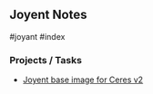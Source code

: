 ## Joyent Notes
  #joyant #index

### Projects / Tasks
* [Joyent base image for Ceres v2](./joyent_base_image_for_Ceres_v2.md)
